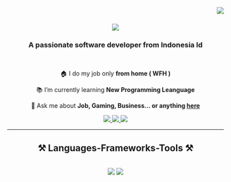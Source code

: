 <img align="right" src="https://visitor-badge.laobi.icu/badge?page_id=salesp07.salesp07" />

<h1 align="center">
    <img src="https://readme-typing-svg.herokuapp.com/?font=Righteous&size=35&center=true&vCenter=true&width=500&height=70&duration=4000&lines=Hi!+👋;+I'm+Azwa+Luwu!;" />
</h1>

<h3 align="center">A passionate software developer from Indonesia Id</h3>

<br/>

<div align="center">
 
 🏠 I do my job only **from home ( WFH )**
 
 📚 I’m currently learning **New Programming Leanguage**

💬 Ask me about **Job, Gaming, Business... or anything [here](https://github.com/sarvdx)**

 </div>
 
<div align="center"> 
  <a href="mailto:azwaluwu472@gmail.com">
    <img src="https://img.shields.io/badge/Gmail-333333?style=for-the-badge&logo=gmail&logoColor=red" />
  </a>
  <a href="https://www.linkedin.com/in/azwa-luwu-543bb8334/" target="_blank">
    <img src="https://img.shields.io/badge/LinkedIn-0077B5?style=for-the-badge&logo=linkedin&logoColor=white" target="_blank" />
  </a>
  <a href="https://github.com/sarvdx" target="_blank">
     <img src="https://img.shields.io/badge/Portfolio-FF5722?style=for-the-badge&logo=todoist&logoColor=white" target="_blank" /> <!-- sqlite, safari, google-chrome are other good icon options -->
  </a>
</div>

 <hr/>
 
<h2 align="center">⚒️ Languages-Frameworks-Tools ⚒️</h2>
<br/>
<div align="center">
    <img src="https://skillicons.dev/icons?i=react,bootstrap,html,css,vscode,github,figma,git," />
    <img src="https://skillicons.dev/icons?i=linux,python,javascript,aws,mysql" /><br>
</div>
